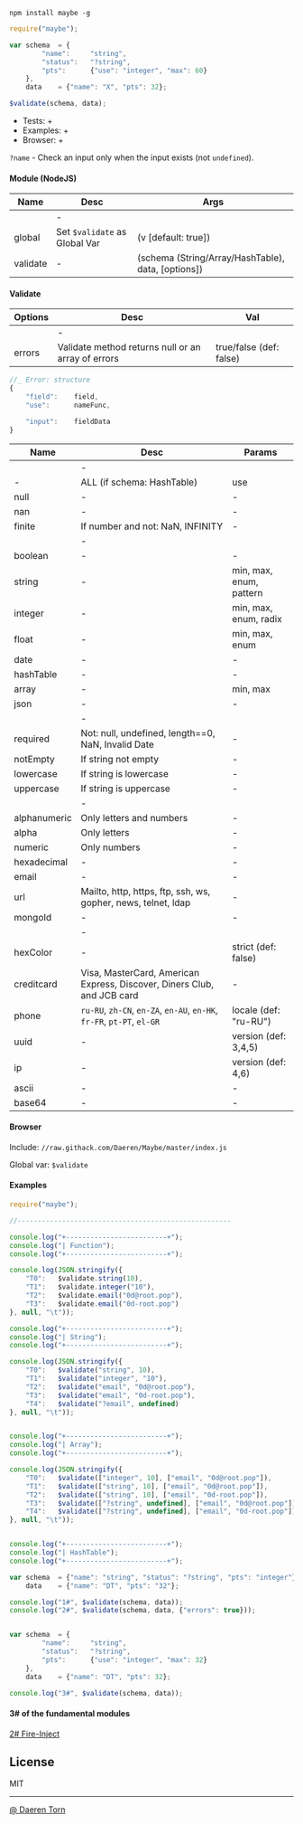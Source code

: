 `npm install maybe -g`


```js
require("maybe");

var schema  = {
        "name":     "string",
        "status":   "?string",
        "pts":      {"use": "integer", "max": 60}
    },
    data    = {"name": "X", "pts": 32};

$validate(schema, data);
```

* Tests: +
* Examples: +
* Browser: +

`?name` - Check an input only when the input exists (not `undefined`).

#### Module (NodeJS)

| Name        | Desc        | Args			|
|-------------|-------------|-------------|
|             | -           ||
| global      | Set `$validate` as Global Var   		| (v [default: true]) 				|
| validate    | -								   		| (schema (String/Array/HashTable), data, [options]) 		|


#### Validate

| Options     | Desc        | Val 			|
|-------------|-------------|-------------|
|             | -           ||
| errors     | Validate method returns null or an array of errors   		|  true/false (def: false)|

```js
//_ Error: structure 
{
    "field":    field,
    "use":      nameFunc,

    "input":    fieldData
}
```


| Name        | Desc        | Params		|
|-------------|-------------|-------------|
|               	| -           ||
| -        			| ALL (if schema: HashTable)   		| use |
| null    			| -  								| - |
| nan    			| -  								| - |
| finite    		| If number and not: NaN, INFINITY  								| - |
|               	| -           ||
| boolean    		| -  								| - |
| string    		| -  								| min, max, enum, pattern |
| integer    		| -  								| min, max, enum, radix |
| float    			| -  								| min, max, enum |
| date    			| -  								| - |
| hashTable    		| -  								| - |
| array    			| -  								| min, max |
| json    			| -  								| - |
|               	| -           ||
| required    		| Not: null, undefined, length==0, NaN, Invalid Date  								| - |
| notEmpty    		| If string not empty  									| - |
| lowercase    		| If string is lowercase  								| - |
| uppercase    		| If string is uppercase  								| - |
|               	| -           ||
| alphanumeric    	| Only letters and numbers  								| - |
| alpha    			| Only letters  								| - |
| numeric    		| Only numbers  								| - |
| hexadecimal    	| -  								| - |
| email    			| - 								| - |
| url    			| Mailto, http, https, ftp, ssh, ws, gopher, news, telnet, ldap  								| - |
| mongoId    		| -  								| - |
|               	| -           ||
| hexColor    		| -  																									| strict (def: false) |
| creditcard    	| Visa, MasterCard, American Express, Discover, Diners Club, and JCB card  								| - |
| phone    			| `ru-RU`, `zh-CN`, `en-ZA`, `en-AU`, `en-HK`, `fr-FR`, `pt-PT`, `el-GR`  								| locale (def: "ru-RU") |
| uuid    			| -  								| version (def: 3,4,5) |
| ip    			| -  								| version (def: 4,6) |
| ascii    			| -  								| - |
| base64    		| -  								| - |


#### Browser

Include: `//raw.githack.com/Daeren/Maybe/master/index.js`

Global var: `$validate`


#### Examples

```js
require("maybe");

//-----------------------------------------------------

console.log("+-------------------------+");
console.log("| Function");
console.log("+-------------------------+");

console.log(JSON.stringify({
    "T0":   $validate.string(10),
    "T1":   $validate.integer("10"),
    "T2":   $validate.email("0d@root.pop"),
    "T3":   $validate.email("0d-root.pop")
}, null, "\t"));

console.log("+-------------------------+");
console.log("| String");
console.log("+-------------------------+");

console.log(JSON.stringify({
    "T0":   $validate("string", 10),
    "T1":   $validate("integer", "10"),
    "T2":   $validate("email", "0d@root.pop"),
    "T3":   $validate("email", "0d-root.pop"),
    "T4":   $validate("?email", undefined)
}, null, "\t"));


console.log("+-------------------------+");
console.log("| Array");
console.log("+-------------------------+");

console.log(JSON.stringify({
    "T0":   $validate(["integer", 10], ["email", "0d@root.pop"]),
    "T1":   $validate(["string", 10], ["email", "0d@root.pop"]),
    "T2":   $validate(["string", 10], ["email", "0d-root.pop"]),
    "T3":   $validate(["?string", undefined], ["email", "0d@root.pop"]),
    "T4":   $validate(["?string", undefined], ["email", "0d-root.pop"])
}, null, "\t"));


console.log("+-------------------------+");
console.log("| HashTable");
console.log("+-------------------------+");

var schema  = {"name": "string", "status": "?string", "pts": "integer"},
    data    = {"name": "DT", "pts": "32"};

console.log("1#", $validate(schema, data));
console.log("2#", $validate(schema, data, {"errors": true}));


var schema  = {
        "name":     "string",
        "status":   "?string",
        "pts":      {"use": "integer", "max": 32}
    },
    data    = {"name": "DT", "pts": 32};

console.log("3#", $validate(schema, data));
```

#### 3# of the fundamental modules
[2# Fire-Inject][2]

## License

MIT

----------------------------------
[@ Daeren Torn][1]


[1]: http://666.io
[2]: https://www.npmjs.com/package/fire-inject